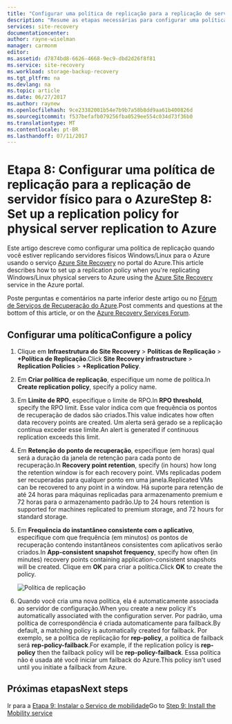 ```yaml
---
title: "Configurar uma política de replicação para a replicação de servidor físico para o Azure com o Azure Site Recovery | Microsoft Docs"
description: "Resume as etapas necessárias para configurar uma política de replicação durante a replicação de servidores físicos locais para o armazenamento do Azure usando o serviço Azure Site Recovery"
services: site-recovery
documentationcenter: 
author: rayne-wiselman
manager: carmonm
editor: 
ms.assetid: d7874bd8-6626-4668-9ec9-dbd2d26f8f81
ms.service: site-recovery
ms.workload: storage-backup-recovery
ms.tgt_pltfrm: na
ms.devlang: na
ms.topic: article
ms.date: 06/27/2017
ms.author: raynew
ms.openlocfilehash: 9ce23382001b54e7b9b7a58b8dd9aa61b400826d
ms.sourcegitcommit: f537befafb079256fba0529ee554c034d73f36b0
ms.translationtype: MT
ms.contentlocale: pt-BR
ms.lasthandoff: 07/11/2017
---
```

# <a name="step-8-set-up-a-replication-policy-for-physical-server-replication-to-azure"></a><span data-ttu-id="0bfc8-103">Etapa 8: Configurar uma política de replicação para a replicação de servidor físico para o Azure</span><span class="sxs-lookup"><span data-stu-id="0bfc8-103">Step 8: Set up a replication policy for physical server replication to Azure</span></span>


<span data-ttu-id="0bfc8-104">Este artigo descreve como configurar uma política de replicação quando você estiver replicando servidores físicos Windows/Linux para o Azure usando o serviço [Azure Site Recovery](site-recovery-overview.md) no portal do Azure.</span><span class="sxs-lookup"><span data-stu-id="0bfc8-104">This article describes how to set up a replication policy when you're replicating Windows/Linux physical servers to Azure using the [Azure Site Recovery](site-recovery-overview.md) service in the Azure portal.</span></span>


<span data-ttu-id="0bfc8-105">Poste perguntas e comentários na parte inferior deste artigo ou no [Fórum de Serviços de Recuperação do Azure](https://social.msdn.microsoft.com/forums/azure/home?forum=hypervrecovmgr).</span><span class="sxs-lookup"><span data-stu-id="0bfc8-105">Post comments and questions at the bottom of this article, or on the [Azure Recovery Services Forum](https://social.msdn.microsoft.com/forums/azure/home?forum=hypervrecovmgr).</span></span>


## <a name="configure-a-policy"></a><span data-ttu-id="0bfc8-106">Configurar uma política</span><span class="sxs-lookup"><span data-stu-id="0bfc8-106">Configure a policy</span></span>

1. <span data-ttu-id="0bfc8-107">Clique em **Infraestrutura do Site Recovery** > **Políticas de Replicação** > **+Política de Replicação**.</span><span class="sxs-lookup"><span data-stu-id="0bfc8-107">Click **Site Recovery infrastructure** > **Replication Policies** > **+Replication Policy**.</span></span>
2. <span data-ttu-id="0bfc8-108">Em **Criar política de replicação**, especifique um nome de política.</span><span class="sxs-lookup"><span data-stu-id="0bfc8-108">In **Create replication policy**, specify a policy name.</span></span>
3. <span data-ttu-id="0bfc8-109">Em **Limite de RPO**, especifique o limite de RPO.</span><span class="sxs-lookup"><span data-stu-id="0bfc8-109">In **RPO threshold**, specify the RPO limit.</span></span> <span data-ttu-id="0bfc8-110">Esse valor indica com que frequência os pontos de recuperação de dados são criados.</span><span class="sxs-lookup"><span data-stu-id="0bfc8-110">This value indicates how often data recovery points are created.</span></span> <span data-ttu-id="0bfc8-111">Um alerta será gerado se a replicação contínua exceder esse limite.</span><span class="sxs-lookup"><span data-stu-id="0bfc8-111">An alert is generated if continuous replication exceeds this limit.</span></span>
4. <span data-ttu-id="0bfc8-112">Em **Retenção do ponto de recuperação**, especifique (em horas) qual será a duração da janela de retenção para cada ponto de recuperação.</span><span class="sxs-lookup"><span data-stu-id="0bfc8-112">In **Recovery point retention**, specify (in hours) how long the retention window is for each recovery point.</span></span> <span data-ttu-id="0bfc8-113">VMs replicadas podem ser recuperadas para qualquer ponto em uma janela.</span><span class="sxs-lookup"><span data-stu-id="0bfc8-113">Replicated VMs can be recovered to any point in a window.</span></span> <span data-ttu-id="0bfc8-114">Há suporte para retenção de até 24 horas para máquinas replicadas para armazenamento premium e 72 horas para o armazenamento padrão.</span><span class="sxs-lookup"><span data-stu-id="0bfc8-114">Up to 24 hours retention is supported for machines replicated to premium storage, and 72 hours for standard storage.</span></span>
5. <span data-ttu-id="0bfc8-115">Em **Frequência do instantâneo consistente com o aplicativo**, especifique com que frequência (em minutos) os pontos de recuperação contendo instantâneos consistentes com aplicativos serão criados.</span><span class="sxs-lookup"><span data-stu-id="0bfc8-115">In **App-consistent snapshot frequency**, specify how often (in minutes) recovery points containing application-consistent snapshots will be created.</span></span> <span data-ttu-id="0bfc8-116">Clique em **OK** para criar a política.</span><span class="sxs-lookup"><span data-stu-id="0bfc8-116">Click **OK** to create the policy.</span></span>

    ![Política de replicação](./media/physical-walkthrough-replication/gs-replication2.png)
8. <span data-ttu-id="0bfc8-118">Quando você cria uma nova política, ela é automaticamente associada ao servidor de configuração.</span><span class="sxs-lookup"><span data-stu-id="0bfc8-118">When you create a new policy it's automatically associated with the configuration server.</span></span> <span data-ttu-id="0bfc8-119">Por padrão, uma política de correspondência é criada automaticamente para failback.</span><span class="sxs-lookup"><span data-stu-id="0bfc8-119">By default, a matching policy is automatically created for failback.</span></span> <span data-ttu-id="0bfc8-120">Por exemplo, se a política de replicação for **rep-policy**, a política de failback será **rep-policy-failback**.</span><span class="sxs-lookup"><span data-stu-id="0bfc8-120">For example, if the replication policy is **rep-policy** then the failback policy will be **rep-policy-failback**.</span></span> <span data-ttu-id="0bfc8-121">Essa política não é usada até você iniciar um failback do Azure.</span><span class="sxs-lookup"><span data-stu-id="0bfc8-121">This policy isn't used until you initiate a failback from Azure.</span></span>

## <a name="next-steps"></a><span data-ttu-id="0bfc8-122">Próximas etapas</span><span class="sxs-lookup"><span data-stu-id="0bfc8-122">Next steps</span></span>

<span data-ttu-id="0bfc8-123">Ir para a [Etapa 9: Instalar o Serviço de mobilidade](physical-walkthrough-install-mobility.md)</span><span class="sxs-lookup"><span data-stu-id="0bfc8-123">Go to [Step 9: Install the Mobility service](physical-walkthrough-install-mobility.md)</span></span>
